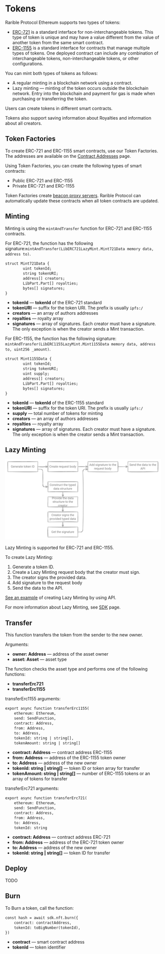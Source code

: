 # Tokens

Rarible Protocol Ethereum supports two types of tokens:

* [ERC-721](https://eips.ethereum.org/EIPS/eip-721 ) is a standard interface for non-interchangeable tokens. This type of token is unique and may have a value different from the value of another token from the same smart contract.
* [ERC-1155](https://eips.ethereum.org/EIPS/eip-1155 ) is a standard interface for contracts that manage multiple types of tokens. One deployed contract can include any combination of interchangeable tokens, non-interchangeable tokens, or other configurations.

You can mint both types of tokens as follows:

* A regular minting in a blockchain network using a contract.
* Lazy minting — minting of the token occurs outside the blockchain network. Entry into the blockchain and payment for gas is made when purchasing or transferring the token.

Users can create tokens in different smart contracts.

Tokens also support saving information about Royalties and information about all creators.

## Token Factories

To create ERC-721 and ERC-1155 smart contracts, use our Token Factories. The addresses are available on the [Contract Addresses](../contract-addresses.md) page.

Using Token Factories, you can create the following types of smart contracts:

* Public ERC-721 and ERC-1155
* Private ERC-721 and ERC-1155

Token Factories create [beacon proxy servers](https://docs.openzeppelin.com/contracts/3.x/api/proxy#BeaconProxy). Rarible Protocol can automatically update these contracts when all token contracts are updated.

## Minting

Minting is using the `mintAndTransfer` function for ERC-721 and ERC-1155 contracts.

For ERC-721, the function has the following signature:`mintAndTransfer(LibERC721LazyMint.Mint721Data memory data, address to)`.

```
struct Mint721Data {
        uint tokenId;
        string tokenURI;
        address[] creators;
        LibPart.Part[] royalties;
        bytes[] signatures;
}
```

* **tokenId** — **tokenId** of the ERC-721 standard
* **tokenURI** — suffix for the token URI. The prefix is usually `ipfs:/`
* **creators** — an array of authors addresses
* **royalties** — royalty array
* **signatures** — array of signatures. Each creator must have a signature. The only exception is when the creator sends a Mint transaction.

For ERC-1155, the function has the following signature: `mintAndTransfer(LibERC1155LazyMint.Mint1155Data memory data, address to, uint256 _amount)`.

```
struct Mint1155Data {
        uint tokenId;
        string tokenURI;
        uint supply;
        address[] creators;
        LibPart.Part[] royalties;
        bytes[] signatures;
}
```

* **tokenId** — **tokenId** of the ERC-1155 standard
* **tokenURI** — suffix for the token URI. The prefix is usually `ipfs:/`
* **supply** — total number of tokens for minting
* **creators** — an array of authors addresses
* **royalties** — royalty array
* **signatures** — array of signatures. Each creator must have a signature. The only exception is when the creator sends a Mint transaction.

## Lazy Minting

![](../img/eth_4.png)

Lazy Minting is supported for ERC-721 and ERC-1155.

To create Lazy Minting:

1. Generate a token ID.
2. Create a Lazy Minting request body that the creator must sign.
3. The creator signs the provided data.
4. Add signature to the request body
5. Send the data to the API.

[See an example](../api/create-lazy-minting.md) of creating Lazy Minting by using API.

For more information about Lazy Minting, see [SDK](https://github.com/rarible/ethereum-sdk) page. 

## Transfer

This function transfers the token from the sender to the new owner.

Arguments:

* **owner: Address** — address of the asset owner
* **asset: Asset** — asset type

The function checks the asset type and performs one of the following functions:

- **transferErc721**
- **transferErc1155**

transferErc1155 arguments:

```
export async function transferErc1155(
	ethereum: Ethereum,
	send: SendFunction,
	contract: Address,
	from: Address,
	to: Address,
	tokenId: string | string[],
	tokenAmount: string | string[]
```

* **contract: Address** — contract address ERC-1155
* **from: Address** — address of the ERC-1155 token owner
* **to: Address** — address of the new owner
* **tokenId: string | string[]** — token ID or token array for transfer
* **tokenAmount: string | string[]** — number of ERC-1155 tokens or an array of tokens for transfer

transferErc721 arguments:

```
export async function transferErc721(
	ethereum: Ethereum,
	send: SendFunction,
	contract: Address,
	from: Address,
	to: Address,
	tokenId: string
```

* **contract: Address** — contract address ERC-721
* **from: Address** — address of the ERC-721 token owner
* **to: Address** — address of the new owner
* **tokenId: string | string[]** — token ID for transfer

## Deploy

TODO

## Burn

To Burn a token, call the function:

```
const hash = await sdk.nft.burn({
	contract: contractAddress,
	tokenId: toBigNumber(tokenId),
})
```

* **contract** — smart contract address
* **tokenId** — token identifier

